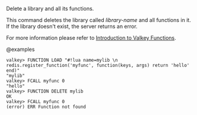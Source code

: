 Delete a library and all its functions.

This command deletes the library called _library-name_ and all functions in it.
If the library doesn't exist, the server returns an error.

For more information please refer to [Introduction to Valkey Functions](/topics/functions-intro).

@examples

```
valkey> FUNCTION LOAD "#!lua name=mylib \n redis.register_function('myfunc', function(keys, args) return 'hello' end)"
"mylib"
valkey> FCALL myfunc 0
"hello"
valkey> FUNCTION DELETE mylib
OK
valkey> FCALL myfunc 0
(error) ERR Function not found
```

